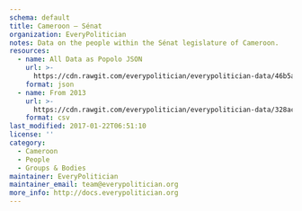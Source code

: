```yaml
---
schema: default
title: Cameroon — Sénat
organization: EveryPolitician
notes: Data on the people within the Sénat legislature of Cameroon.
resources:
  - name: All Data as Popolo JSON
    url: >-
      https://cdn.rawgit.com/everypolitician/everypolitician-data/46b5a83dfd85f819066f883200ea63ef36845c48/data/Cameroon/Senate/ep-popolo-v1.0.json
    format: json
  - name: From 2013
    url: >-
      https://cdn.rawgit.com/everypolitician/everypolitician-data/328acb852c9c92b4a8aa94598376dfa248d97365/data/Cameroon/Senate/term-9.csv
    format: csv
last_modified: 2017-01-22T06:51:10
license: ''
category:
  - Cameroon
  - People
  - Groups & Bodies
maintainer: EveryPolitician
maintainer_email: team@everypolitician.org
more_info: http://docs.everypolitician.org
---
```

